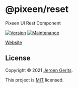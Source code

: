 # @pixeen/reset

Pixeen UI Rest Component

[![Version](https://img.shields.io/npm/v/@pixeen/reset.svg)](https://www.npmjs.com/package/@pixeen/reset)
[![Maintenance](https://img.shields.io/badge/Maintained%3F-yes-green.svg)](https://github.com/pixeen/ui/graphs/commit-activity)

[Website](https://github.com/pixeen/ui)



## License

Copyright © 2021 [Jeroen Gerits](https://github.com/pixeen).

This project is [MIT](https://github.com/pixeen/ui/blob/master/LICENSE) licensed.
